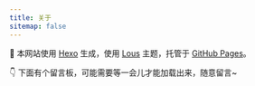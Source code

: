 ```yaml
---
title: 关于
sitemap: false
---
```


🔨 本网站使用 [Hexo](https://hexo.io/) 生成，使用 [Lous](https://github.com/liuxiaotian/hexo-theme-lous) 主题，托管于 [GitHub Pages](https://pages.github.com/)。

👇 下面有个留言板，可能需要等一会儿才能加载出来，随意留言~
